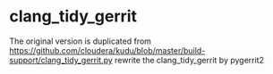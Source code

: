 # clang_tidy_gerrit
The original version is duplicated from https://github.com/cloudera/kudu/blob/master/build-support/clang_tidy_gerrit.py
rewrite the clang_tidy_gerrit by pygerrit2
